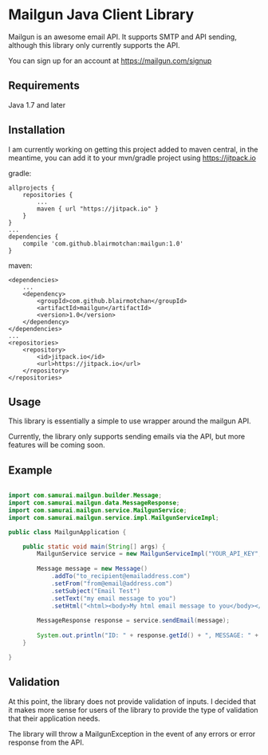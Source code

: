 # Mailgun Java Client Library

Mailgun is an awesome email API.  It supports SMTP and API sending, although this library only currently supports the API.

You can sign up for an account at https://mailgun.com/signup

Requirements
------------

Java 1.7 and later

Installation
------------

I am currently working on getting this project added to maven central, in the meantime, you can add it to your mvn/gradle project using https://jitpack.io

gradle:
    
    allprojects {
        repositories {
            ...
            maven { url "https://jitpack.io" }
        }
    }
    ...
    dependencies {
        compile 'com.github.blairmotchan:mailgun:1.0'
    }
    
    
maven:

    <dependencies>
        ...
        <dependency>
            <groupId>com.github.blairmotchan</groupId>
            <artifactId>mailgun</artifactId>
            <version>1.0</version>
        </dependency>
    </dependencies>
    ...
    <repositories>
        <repository>
            <id>jitpack.io</id>
            <url>https://jitpack.io</url>
        </repository>
    </repositories>

Usage
-----

This library is essentially a simple to use wrapper around the mailgun API.

Currently, the library only supports sending emails via the API, but more features will be coming soon.



Example
-------

```java

import com.samurai.mailgun.builder.Message;
import com.samurai.mailgun.data.MessageResponse;
import com.samurai.mailgun.service.MailgunService;
import com.samurai.mailgun.service.impl.MailgunServiceImpl;

public class MailgunApplication {

    public static void main(String[] args) {
        MailgunService service = new MailgunServiceImpl("YOUR_API_KEY", "YOUR BASE URL");
        
        Message message = new Message()
            .addTo("to_recipient@emailaddress.com")
            .setFrom("from@email@address.com")
            .setSubject("Email Test")
            .setText("my email message to you")
            .setHtml("<html><body>My html email message to you</body></html>");
            
        MessageResponse response = service.sendEmail(message);
        
        System.out.println("ID: " + response.getId() + ", MESSAGE: " + response.getMessage());
    }

}

```

Validation
----------

At this point, the library does not provide validation of inputs.  I decided that it makes more sense for users of the library to provide the type of validation that their application needs.

The library will throw a MailgunException in the event of any errors or error response from the API.

